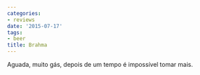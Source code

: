 ```yaml
---
categories:
- reviews
date: '2015-07-17'
tags:
- beer
title: Brahma
---
```


Aguada, muito gás, depois de um tempo é impossível tomar mais.